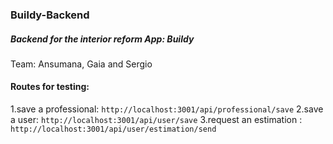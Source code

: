 
### Buildy-Backend
##### Backend for the interior reform App: Buildy

Team: Ansumana, Gaia and Sergio
#### Routes for testing:
  1.save a professional: ` http://localhost:3001/api/professional/save `
  2.save a user: ` http://localhost:3001/api/user/save `
  3.request an estimation : ` http://localhost:3001/api/user/estimation/send `
